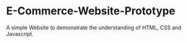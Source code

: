 # E-Commerce-Website-Prototype
A simple Website to demonstrate the understanding of HTML, CSS and Javascript.
